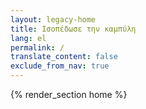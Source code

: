 ```yaml
---
layout: legacy-home
title: Ισοπέδωσε την καμπύλη
lang: el
permalink: /
translate_content: false
exclude_from_nav: true
---
```


{% render_section home %}
